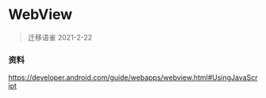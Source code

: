 # WebView


> 迁移语雀 2021-2-22




### 资料

https://developer.android.com/guide/webapps/webview.html#UsingJavaScript

